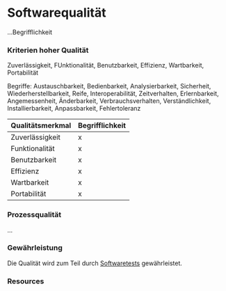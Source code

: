# Softwarequalität

...Begrifflichkeit

### Kriterien hoher Qualität

Zuverlässigkeit, FUnktionalität, Benutzbarkeit, Effizienz, Wartbarkeit, Portabilität


Begriffe: Austauschbarkeit, Bedienbarkeit, Analysierbarkeit, Sicherheit, Wiederherstellbarkeit, Reife, Interoperabilität, Zeitverhalten,
Erlernbarkeit, Angemessenheit, Änderbarkeit, Verbrauchsverhalten, Verständlichkeit, Installierbarkeit, Anpassbarkeit, Fehlertoleranz

Qualitätsmerkmal | Begrifflichkeit
--- | ---
Zuverlässigkeit | x
Funktionalität | x
Benutzbarkeit | x
Effizienz | x
Wartbarkeit | x
Portabilität | x

### Prozessqualität

...

### Gewährleistung

Die Qualität wird zum Teil durch [Softwaretests](Softwaretesting) gewährleistet.

### Resources
